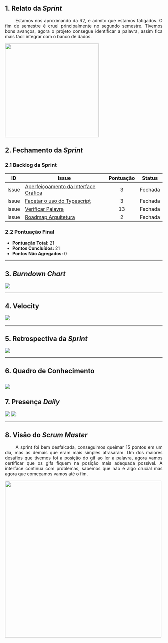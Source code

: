 ## 1. Relato da _Sprint_

<p align="justify">&emsp;&emsp; Estamos nos aproximando da R2, e admito que estamos fatigados. O fim de semestre é cruel principalmente no segundo semestre. Tivemos bons avanços, agora o projeto consegue identificar a palavra, assim fica mais fácil integrar com o banco de dados. </p>

<img src=" https://media.giphy.com/media/hrk8ehR4lCZ27FtjPA/giphy.gif" width="300"/>

## 2. Fechamento da _Sprint_

### 2.1 Backlog da Sprint

| ID | Issue | Pontuação | Status |
|:--:| ------- | :----: | :----: |
| Issue | [Aperfeiçoamento da Interface Gráfica](https://github.com/fga-eps-mds/2019.2-arbc/issues/106) | 3 | Fechada |
| Issue | [Facetar o uso do Typescript](https://github.com/fga-eps-mds/2019.2-arbc/issues/104) | 3 | Fechada |
| Issue | [Verificar Palavra](https://github.com/fga-eps-mds/2019.2-arbc/issues/11) | 13 | Fechada |
| Issue | [Roadmap Arquitetura](https://github.com/fga-eps-mds/2019.2-arbc/issues/11) | 2 | Fechada |

### 2.2 Pontuação Final

* __Pontuação Total:__ 21
* __Pontos Concluídos:__ 21
* __Pontos Não Agregados:__ 0

------------

## 3. _Burndown Chart_


![](https://i.ibb.co/cQ6FyPb/b9.png)

------------

## 4. Velocity

![](https://i.ibb.co/889dPFt/v9.png)

------------

## 5. Retrospectiva da _Sprint_

![](https://i.ibb.co/6FKmmJd/r9.png)

------------

## 6. Quadro de Conhecimento

![](https://i.ibb.co/tQ56wy2/qc9.png)
---

## 7. Presença _Daily_

![](https://i.ibb.co/SfHVWWv/d1.png)
![](https://i.ibb.co/gw2Nq1r/d2.png)

---------

## 8. Visão do _Scrum Master_

<p align="justify">&emsp;&emsp; A sprint foi bem desfalcada, conseguimos queimar 15 pontos em um dia, mas as demais que eram mais simples atrasaram. Um dos maiores desafios que tivemos foi a posição do gif ao ler a palavra, agora vamos certificar que os gifs fiquem na posição mais adequada possível. A interface continua com problemas, sabemos que não é algo crucial mas agora que começamos vamos até o fim. </p>

<img src=" https://media.giphy.com/media/oB1ZjJBydNXOM/giphy.gif" width="500"/>
